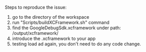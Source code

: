Steps to reproduce the issue: 
  1. go to the directory of the workspace
  2. run "Scripts/buildXCFramework.sh" command
  3. find the GoogleDebugSdk.xcframework under path: /output/xcframework/
  4. introduce the .xcframework to your app
  5. testing load ad again, you don't need to do any code change.
